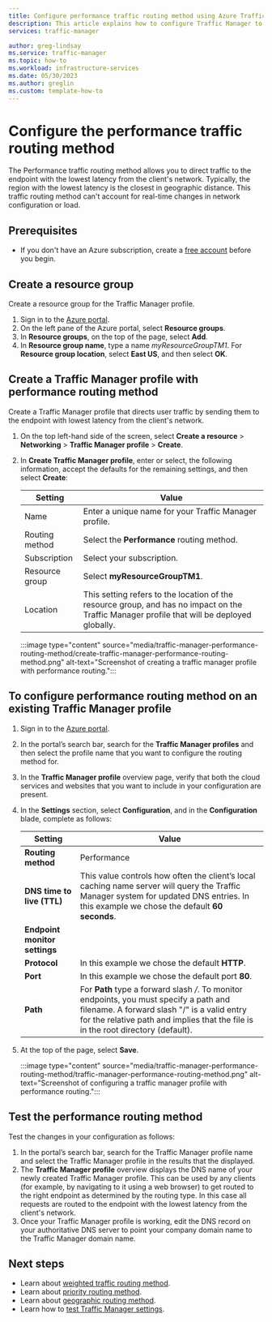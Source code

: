 ```yaml
---
title: Configure performance traffic routing method using Azure Traffic Manager | Microsoft Docs
description: This article explains how to configure Traffic Manager to route traffic to the endpoint with lowest latency 
services: traffic-manager

author: greg-lindsay
ms.service: traffic-manager
ms.topic: how-to
ms.workload: infrastructure-services
ms.date: 05/30/2023
ms.author: greglin
ms.custom: template-how-to
---
```


# Configure the performance traffic routing method

The Performance traffic routing method allows you to direct traffic to the endpoint with the lowest latency from the client's network. Typically, the region with the lowest latency is the closest in geographic distance. This traffic routing method can't account for real-time changes in network configuration or load.

## Prerequisites

* If you don't have an Azure subscription, create a [free account](https://azure.microsoft.com/free/?WT.mc_id=A261C142F) before you begin.

## Create a resource group
Create a resource group for the Traffic Manager profile.
1. Sign in to the [Azure portal](https://portal.azure.com).
1. On the left pane of the Azure portal, select **Resource groups**.
1. In **Resource groups**, on the top of the page, select **Add**.
1. In **Resource group name**, type a name *myResourceGroupTM1*. For **Resource group location**, select **East US**, and then select **OK**.

## Create a Traffic Manager profile with performance routing method

Create a Traffic Manager profile that directs user traffic by sending them to the endpoint with lowest latency from the client's network.

1. On the top left-hand side of the screen, select **Create a resource** > **Networking** > **Traffic Manager profile** > **Create**.
1. In **Create Traffic Manager profile**, enter or select, the following information, accept the defaults for the remaining settings, and then select **Create**:
    
	| Setting                 | Value                                              |
    | ---                     | ---                                                |
    | Name                   | Enter a unique name for your Traffic Manager profile.                      |
    | Routing method          | Select the **Performance** routing method.                                       |
    | Subscription            | Select your subscription.                          |
    | Resource group          | Select **myResourceGroupTM1**. |
    | Location                | This setting refers to the location of the resource group, and has no impact on the Traffic Manager profile that will be deployed globally.                              |



    :::image type="content" source="media/traffic-manager-performance-routing-method/create-traffic-manager-performance-routing-method.png" alt-text="Screenshot of creating a traffic manager profile with performance routing.":::

##  To configure performance routing method on an existing Traffic Manager profile

1. Sign in to the [Azure portal](https://portal.azure.com).
1. In the portal’s search bar, search for the **Traffic Manager profiles** and then select the profile name that you want to configure the routing method for.
1. In the **Traffic Manager profile** overview page, verify that both the cloud services and websites that you want to include in your configuration are present.
1. In the **Settings** section, select **Configuration**, and in the **Configuration** blade, complete as follows:

    | Setting                 | Value        | 
    | ---                     | ---          |
    |**Routing method**       | Performance  |
    | **DNS time to live (TTL)**  |This value controls how often the client’s local caching name server will query the Traffic Manager system for updated DNS entries. In this example we chose the default **60 seconds**.  |
    | **Endpoint monitor settings** |  |
    | **Protocol** | In this example we chose the default **HTTP**. |
    |**Port** | In this example we chose the default port **80**. |
    | **Path** | For **Path** type a forward slash */*. To monitor endpoints, you must specify a path and filename. A forward slash "/" is a valid entry for the relative path and implies that the file is in the root directory (default). |

1. At the top of the page, select **Save**.

   :::image type="content" source="media/traffic-manager-performance-routing-method/traffic-manager-performance-routing-method.png" alt-text="Screenshot of configuring a traffic manager profile with performance routing.":::
## Test the performance routing method

Test the changes in your configuration as follows:

1.	In the portal’s search bar, search for the Traffic Manager profile name and select the Traffic Manager profile in the results that the displayed.
1.	The **Traffic Manager profile** overview displays the DNS name of your newly created Traffic Manager profile. This can be used by any clients (for example, by navigating to it using a web browser) to get routed to the right endpoint as determined by the routing type. In this case all requests are routed to the endpoint with the lowest latency from the client's network.
1. Once your Traffic Manager profile is working, edit the DNS record on your authoritative DNS server to point your company domain name to the Traffic Manager domain name.


## Next steps

- Learn about [weighted traffic routing method](traffic-manager-configure-weighted-routing-method.md).
- Learn about [priority routing method](traffic-manager-configure-priority-routing-method.md).
- Learn about [geographic routing method](traffic-manager-configure-geographic-routing-method.md).
- Learn how to [test Traffic Manager settings](traffic-manager-testing-settings.md).
